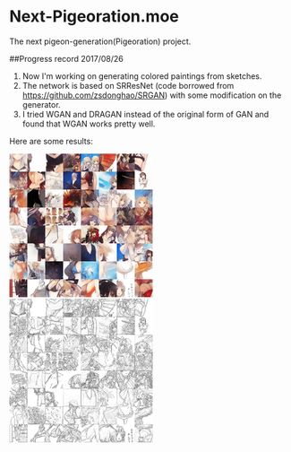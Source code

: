 # Next-Pigeoration.moe
The next pigeon-generation(Pigeoration) project.

##Progress record
2017/08/26
1. Now I'm working on generating colored paintings from sketches.
2. The network is based on SRResNet (code borrowed from https://github.com/zsdonghao/SRGAN) with some modification on the generator.
3. I tried WGAN and DRAGAN instead of the original form of GAN and found that WGAN works pretty well.

Here are some results:

<img src=https://github.com/diviswen/Next-Pigeoration.moe/blob/master/images/colored_128.png width="256" height="256">
<img src=https://github.com/diviswen/Next-Pigeoration.moe/blob/master/images/gray_128.png width="256" height="256">
